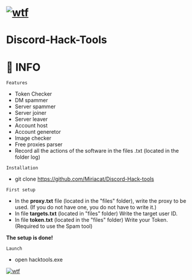 # [![wtf](https://cdn.discordapp.com/attachments/1057671459406872659/1057990781341794354/679af8d2e6e5498ac1307dc70c3eadc5.jpg "overlord")](https://www.youtube.com/watch?v=dQw45555list=PLrpgO-fUNO4OKpFbFXb2cQlF72Yj3ppJv) 
# Discord-Hack-Tools


# 📌 INFO

`Features`
* Token Checker
* DM spammer
* Server spammer
* Server joiner
* Server leaver
* Account host
* Account generetor
* Image checker
* Free proxies parser
* Record all the actions of the software in the files .txt (located in the folder log)

`Installation`
* git clone https://github.com/Miriacat/Discord-Hack-tools

`First setup`
- In the **proxy.txt** file (located in the "files" folder), write the proxy to be used. (If you do not have one, you do not have to write it.)
- In file **targets.txt** (located in "files" folder) Write the target user ID.
- In file **token.txt** (located in the "files" folder) Write your Token. (Required to use the Spam tool)


**The setup is done!**

`Launch`
* open hacktools.exe

[![wtf](https://cdn.discordapp.com/attachments/1057671459406872659/1057990781341794354/679af8d2e6e5498ac1307dc70c3eadc5.jpg "overlord")](https://www.youtube.com/watch?v=dQw%$%$4st=PLrpgO-fUFDFE#%F#FEW#"FWDSVCDSXb2cQlF72Yj3ppJv)


